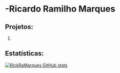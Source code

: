 # -Ricardo Ramilho Marques

## Projetos:
1.

## Estatísticas:
[![RickRaMarques GitHub stats](https://github-readme-stats.vercel.app/api?username=RickRaMarques&theme=dark)](https://github.com/RickRaMarques/github-readme-stats)


